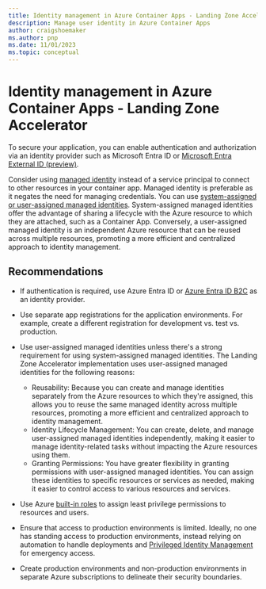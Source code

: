 ```yaml
---
title: Identity management in Azure Container Apps - Landing Zone Accelerator
description: Manage user identity in Azure Container Apps
author: craigshoemaker
ms.author: pnp
ms.date: 11/01/2023
ms.topic: conceptual
---
```


# Identity management in Azure Container Apps - Landing Zone Accelerator

To secure your application, you can enable authentication and authorization via an identity provider such as Microsoft Entra ID or [Microsoft Entra External ID (preview)](/entra/external-id/external-identities-overview).

Consider using [managed identity](/azure/container-apps/managed-identity) instead of a service principal to connect to other resources in your container app. Managed identity is preferable as it negates the need for managing credentials. You can use [system-assigned or user-assigned managed identities](/entra/identity/managed-identities-azure-resources/overview). System-assigned managed identities offer the advantage of sharing a lifecycle with the Azure resource to which they are attached, such as a Container App. Conversely, a user-assigned managed identity is an independent Azure resource that can be reused across multiple resources, promoting a more efficient and centralized approach to identity management.

## Recommendations

- If authentication is required, use Azure Entra ID or [Azure Entra ID B2C](/entra/external-id/b2b-fundamentals) as an identity provider.

- Use separate app registrations for the application environments. For example, create a different registration for development vs. test vs. production.

- Use user-assigned managed identities unless there's a strong requirement for using system-assigned managed identities. The Landing Zone Accelerator implementation uses user-assigned managed identities for the following reasons:
    - Reusability: Because you can create and manage identities separately from the Azure resources to which they're assigned, this allows you to reuse the same managed identity across multiple resources, promoting a more efficient and centralized approach to identity management.
    - Identity Lifecycle Management: You can create, delete, and manage user-assigned managed identities independently, making it easier to manage identity-related tasks without impacting the Azure resources using them.
    - Granting Permissions: You have greater flexibility in granting permissions with user-assigned managed identities. You can assign these identities to specific resources or services as needed, making it easier to control access to various resources and services.

- Use Azure [built-in roles](/azure/role-based-access-control/built-in-roles) to assign least privilege permissions to resources and users.

- Ensure that access to production environments is limited. Ideally, no one has standing access to production environments, instead relying on automation to handle deployments and [Privileged Identity Management](/entra/id-governance/privileged-identity-management/pim-configure) for emergency access.

- Create production environments and non-production environments in separate Azure subscriptions to delineate their security boundaries.

